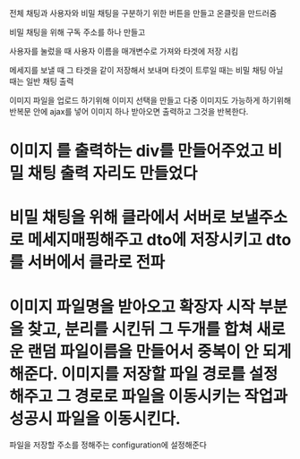 전체 채팅과 사용자와 비밀 채팅을 구분하기 위한 버튼을 만들고 온클릿을 만드러줌

비밀 채팅을 위해 구독 주소를 하나 만들고

사용자를 눌렀을 때 사용자 이름을 매개변수로 가져와 타겟에 저장 시킴

메세지를 보낼 때 그 타겟을 같이 저장해서 보내며 타겟이 트루일 때는 비밀 채팅 아닐 때는 일반 채팅 출력

이미지 파일을 업로드 하기위해 이미지 선택을 만들고 다중 이미지도 가능하게 하기위해 반복문 안에 ajax를 넣어 이미지 하나 받아오면
출력하고 그것을 반복한다.

이미지 를 출력하는 div를 만들어주었고 비밀 채팅 출력 자리도 만들었다
======================================================================================
비밀 채팅을 위해 클라에서 서버로 보낼주소로 메세지매핑해주고
dto에 저장시키고 dto를 서버에서 클라로 전파
================================================================================
이미지 파일명을 받아오고 확장자 시작 부분을 찾고, 분리를 시킨뒤 
그 두개를 합쳐 새로운 랜덤 파일이름을 만들어서 중복이 안 되게 해준다.
이미지를 저장할 파일 경로를 설정 해주고 그 경로로 파일을 이동시키는 작업과 성공시 파일을 이동시킨다.
===========================================================================
파일을 저장할 주소를 정해주는 configuration에 설정해준다
